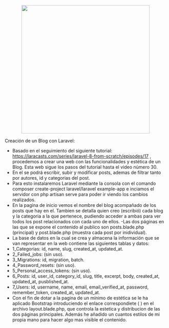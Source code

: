 <p align="center"><a href="https://laravel.com" target="_blank"><img src="https://raw.githubusercontent.com/laravel/art/master/logo-lockup/5%20SVG/2%20CMYK/1%20Full%20Color/laravel-logolockup-cmyk-red.svg" width="400"></a></p>

Creación de un Blog con Laravel:

- Basado en el seguimiento del siguiente tutorial: https://laracasts.com/series/laravel-8-from-scratch/episodes/17 , procedemos a crear una web con las funcionalidades y estética de un Blog. Esta web sigue los pasos del tutorial hasta el video número 30.
- En el se podrá escribir, subir y modificar posts, ademas de filtrar tanto por autores, id y categorias del post.
- Para esto instalaremos Laravel mediante la consola con el comando composer create-project laravel/laravel example-app e inciamos el servidor con php artisan serve para poder ir viendo los cambios realizados.
- En la pagina de inicio vemos el nombre del blog acompañado de los posts que hay en el. Tambien se detalla quien creo (escribió) cada blog y la categoria a la que pertenece, pudiendo acceder a ambas para ver todos los post relacionados con cada uno de ellos.
-Las dos páginas en las que se expone el contenido al publico son posts.blade.php (principal) y post.blade.php (muestra cada post por inidividual). 
- La base de datos en la cual se crea y almacena la información que se van representar en la web contiene las siguientes tablas y datos:
- 1_Categorias: id, name, slug, created_at, updated_at.
- 2_Failed_jobs: (sin uso).
- 3_Migrations: id, migration, batch.
- 4_Password_resets: (sin uso).
- 5_Personal_access_tokens: (sin uso).
- 6_Posts: id, user_id, category_id, slug, title, excerpt, body, created_at, updated_at, pusblished_at.
- 7_Users: id, username, name, email, email_verified_at, password, remember_token, created_at, updated_at.
- Con el fin de dotar a la pagina de un mínimo de estética se le ha aplicado Bootstrap introduciendo el enlace correspondiete ( <link href="https://cdn.jsdelivr.net/npm/bootstrap@5.1.3/dist/css/bootstrap.min.css" rel="stylesheet" integrity="sha384-1BmE4kWBq78iYhFldvKuhfTAU6auU8tT94WrHftjDbrCEXSU1oBoqyl2QvZ6jIW3" crossorigin="anonymous">) en el archivo layout.blade.php, que controla la estetica y distribucion de las dos páginas principales. Además he añadido un cuantos estilos de mi propia mano para hacer algo mas visible el contenido.

